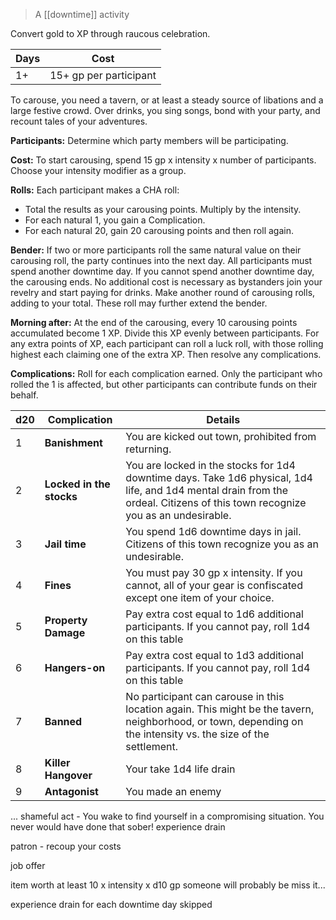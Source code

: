 > A [[downtime]] activity

Convert gold to XP through raucous celebration.

| Days | Cost                   |
| ---- | ---------------------- |
| 1+   | 15+ gp per participant |

To carouse, you need a tavern, or at least a steady source of libations and a large festive crowd.  Over drinks, you sing songs, bond with your party, and recount tales of your adventures.

**Participants:** Determine which party members will be participating.

**Cost:**  To start carousing, spend 15 gp x intensity x number of participants. Choose your intensity modifier as a group.

**Rolls:** Each participant makes a CHA roll:
* Total the results as your carousing points. Multiply by the intensity.
* For each natural 1, you gain a Complication.
* For each natural 20, gain 20 carousing points and then roll again.

**Bender:** If two or more participants roll the same natural value on their carousing roll, the party continues into the next day. All participants must spend another downtime day.  If you cannot spend another downtime day, the carousing ends.  No additional cost is necessary as bystanders join your revelry and start paying for drinks.  Make another round of carousing rolls, adding to your total. These roll may further extend the bender.

**Morning after:** At the end of the carousing, every 10 carousing points accumulated become 1 XP.  Divide this XP evenly between participants. For any extra points of XP, each participant can roll a luck roll, with those rolling highest each claiming one of the extra XP.  Then resolve any complications.

**Complications:**  Roll for each complication earned. Only the participant who rolled the 1 is affected, but other participants can contribute funds on their behalf.

| d20 | Complication             | Details                                                                                                                                                                       |
| --- | ------------------------ | ----------------------------------------------------------------------------------------------------------------------------------------------------------------------------- |
| 1   | **Banishment**           | You are kicked out town, prohibited from returning.                                                                                                                           |
| 2   | **Locked in the stocks** | You are locked in the stocks for 1d4 downtime days. Take 1d6 physical, 1d4 life, and 1d4 mental drain from the ordeal. Citizens of this town recognize you as an undesirable. |
| 3   | **Jail time**            | You spend 1d6 downtime days in jail. Citizens of this town recognize you as an undesirable.                                                                                   |
| 4   | **Fines**                | You must pay 30 gp x intensity. If you cannot, all of your gear is confiscated except one item of your choice.                                                                |
| 5   | **Property Damage**      | Pay extra cost equal to 1d6 additional participants. If you cannot pay, roll 1d4 on this table                                                                                |
| 6   | **Hangers-on**           | Pay extra cost equal to 1d3 additional participants. If you cannot pay, roll 1d4 on this table                                                                                |
| 7   | **Banned**               | No participant can carouse in this location again. This might be the tavern, neighborhood, or town, depending on the intensity vs. the size of the settlement.                |
| 8   | **Killer Hangover**      | Your take 1d4 life drain                                                                                                                                                      |
| 9   | **Antagonist**           | You made an enemy                                                                                                                                                             |
...
shameful act - You wake to find yourself in a compromising situation. You never would have done that sober! experience drain

patron - recoup your costs

job offer

item worth at least 10 x intensity x d10 gp
someone will probably be miss it...

experience drain for each downtime day skipped
